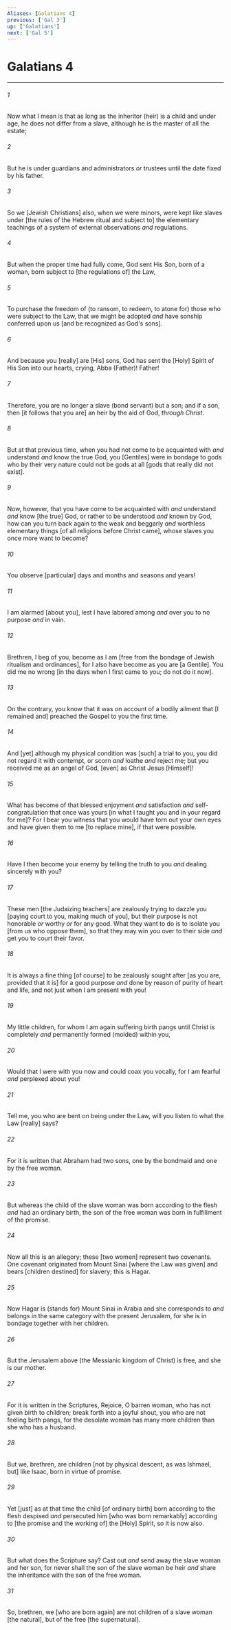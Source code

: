 ```yaml
---
Aliases: [Galatians 4]
previous: ['Gal 3']
up: ['Galatians']
next: ['Gal 5']
---
```

# Galatians 4

***


###### 1 


Now what I mean is that as long as the inheritor (heir) is a child and under age, he does not differ from a slave, although he is the master of all the estate; 


###### 2 


But he is under guardians and administrators _or_ trustees until the date fixed by his father. 


###### 3 


So we [Jewish Christians] also, when we were minors, were kept like slaves under [the rules of the Hebrew ritual and subject to] the elementary teachings of a system of external observations _and_ regulations. 


###### 4 


But when the proper time had fully come, God sent His Son, born of a woman, born subject to [the regulations of] the Law, 


###### 5 


To purchase the freedom of (to ransom, to redeem, to atone for) those who were subject to the Law, that we might be adopted _and_ have sonship conferred upon us [and be recognized as God's sons]. 


###### 6 


And because you [really] are [His] sons, God has sent the [Holy] Spirit of His Son into our hearts, crying, Abba (Father)! Father! 


###### 7 


Therefore, you are no longer a slave (bond servant) but a son; and if a son, then [it follows that you are] an heir by the aid of God, _through Christ_. 


###### 8 


But at that previous time, when you had not come to be acquainted with _and_ understand _and_ know the true God, you [Gentiles] were in bondage to gods who by their very nature could not be gods at all [gods that really did not exist]. 


###### 9 


Now, however, that you have come to be acquainted with _and_ understand _and_ know [the true] God, or rather to be understood _and_ known by God, how can you turn back again to the weak and beggarly _and_ worthless elementary things [of all religions before Christ came], whose slaves you once more want to become? 


###### 10 


You observe [particular] days and months and seasons and years! 


###### 11 


I am alarmed [about you], lest I have labored among _and_ over you to no purpose _and_ in vain. 


###### 12 


Brethren, I beg of you, become as I am [free from the bondage of Jewish ritualism and ordinances], for I also have become as you are [a Gentile]. You did me no wrong [in the days when I first came to you; do not do it now]. 


###### 13 


On the contrary, you know that it was on account of a bodily ailment that [I remained and] preached the Gospel to you the first time. 


###### 14 


And [yet] although my physical condition was [such] a trial to you, you did not regard it with contempt, or scorn _and_ loathe _and_ reject me; but you received me as an angel of God, [even] as Christ Jesus [Himself]! 


###### 15 


What has become of that blessed enjoyment _and_ satisfaction _and_ self-congratulation that once was yours [in what I taught you and in your regard for me]? For I bear you witness that you would have torn out your own eyes and have given them to me [to replace mine], if that were possible. 


###### 16 


Have I then become your enemy by telling the truth to you _and_ dealing sincerely with you? 


###### 17 


These men [the Judaizing teachers] are zealously trying to dazzle you [paying court to you, making much of you], but their purpose is not honorable _or_ worthy _or_ for any good. What they want to do is to isolate you [from us who oppose them], so that they may win you over to their side _and_ get you to court their favor. 


###### 18 


It is always a fine thing [of course] to be zealously sought after [as you are, provided that it is] for a good purpose _and_ done by reason of purity of heart and life, and not just when I am present with you! 


###### 19 


My little children, for whom I am again suffering birth pangs until Christ is completely _and_ permanently formed (molded) within you, 


###### 20 


Would that I were with you now and could coax you vocally, for I am fearful _and_ perplexed about you! 


###### 21 


Tell me, you who are bent on being under the Law, will you listen to what the Law [really] says? 


###### 22 


For it is written that Abraham had two sons, one by the bondmaid and one by the free woman. 


###### 23 


But whereas the child of the slave woman was born according to the flesh _and_ had an ordinary birth, the son of the free woman was born in fulfillment of the promise. 


###### 24 


Now all this is an allegory; these [two women] represent two covenants. One covenant originated from Mount Sinai [where the Law was given] and bears [children destined] for slavery; this is Hagar. 


###### 25 


Now Hagar is (stands for) Mount Sinai in Arabia and she corresponds to _and_ belongs in the same category with the present Jerusalem, for she is in bondage together with her children. 


###### 26 


But the Jerusalem above (the Messianic kingdom of Christ) is free, and she is our mother. 


###### 27 


For it is written in the Scriptures, Rejoice, O barren woman, who has not given birth to children; break forth into a joyful shout, you who are not feeling birth pangs, for the desolate woman has many more children than she who has a husband. 


###### 28 


But we, brethren, are children [not by physical descent, as was Ishmael, but] like Isaac, born in virtue of promise. 


###### 29 


Yet [just] as at that time the child [of ordinary birth] born according to the flesh despised _and_ persecuted him [who was born remarkably] according to [the promise and the working of] the [Holy] Spirit, so it is now also. 


###### 30 


But what does the Scripture say? Cast out _and_ send away the slave woman and her son, for never shall the son of the slave woman be heir _and_ share the inheritance with the son of the free woman. 


###### 31 


So, brethren, we [who are born again] are not children of a slave woman [the natural], but of the free [the supernatural].
